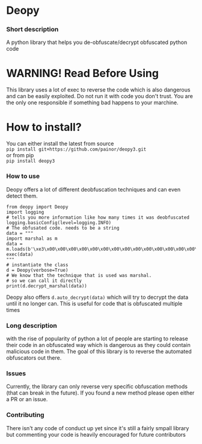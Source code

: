 # Deopy

### Short description
A python library that helps you de-obfuscate/decrypt obfuscated python code


# WARNING! Read Before Using

This library uses a lot of exec to reverse the code which is also dangerous and can be easily exploited. Do not run it with code you don't trust. You are the only one responsible if something bad happens to your marchine.

# How to install?
You can either install the latest from source <br> `pip install git+https://github.com/painor/deopy3.git` <br> or from pip <br> `pip install deopy3`

### How to use
Deopy offers a lot of different deobfuscation techniques and can even detect them. 
```
from deopy import Deopy
import logging
# tells you more information like how many times it was deobfuscated
logging.basicConfig(level=logging.INFO)
# The obfusated code. needs to be a string
data = """
import marshal as m
data = m.loads(b'\xe3\x00\x00\x00\x00\x00\x00\x00\x00\x00\x00\x00\x00\x00\x00\x00\x00\x03\x00\x00\x00@\x00\x00\x00s\x1a\x00\x00\x00e\x00d\x00\x83\x01D\x00]\x0cZ\x01e\x02e\x01\x83\x01\x01\x00q\x08d\x01S\x00)\x02\xe9d\x00\x00\x00N)\x03\xda\x05range\xda\x01i\xda\x05print\xa9\x00r\x05\x00\x00\x00r\x05\x00\x00\x00\xda\x06string\xda\x08<module>\x01\x00\x00\x00s\x02\x00\x00\x00\x0c\x01')
exec(data)
"""
# instantiate the class
d = Deopy(verbose=True)
# We know that the technique that is used was marshal.
# so we can call it directly
print(d.decrypt_marshal(data))

```
Deopy also offers `d.auto_decrypt(data)` which will try to decrypt the data until it no longer can. This is useful for code that is obfuscated multiple times

### Long description
with the rise of popularity of python a lot of people are starting to release their code in an obfuscated way which is dangerous as they could contain malicious code in them. The goal of this library is to reverse the automated obfuscators out there.


### Issues
Currently, the library can only reverse very specific obfuscation methods (that can break in the future). If you found a new method please open either a PR or an issue.

### Contributing
There isn't any code of conduct up yet since it's still a fairly smpall library but commenting your code is heavily encouraged for future contributors